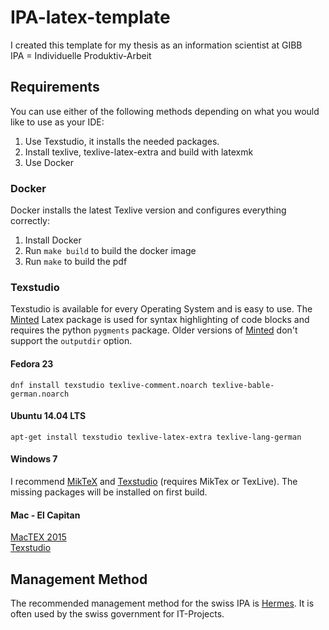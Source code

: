 # IPA-latex-template
I created this template for my thesis as an information scientist at GIBB  
IPA = Individuelle Produktiv-Arbeit

## Requirements
You can use either of the following methods depending on what you would like to use as your IDE:
 1. Use Texstudio, it installs the needed packages.
 2. Install texlive, texlive-latex-extra and build with latexmk
 3. Use Docker

### Docker
Docker installs the latest Texlive version and configures everything correctly:
 1. Install Docker
 2. Run `make build` to build the docker image
 3. Run `make` to build the pdf

### Texstudio
Texstudio is available for every Operating System and is easy to use. The [Minted](https://github.com/gpoore/minted) Latex package is used for syntax highlighting of code blocks and requires the python `pygments` package. Older versions of  [Minted](https://github.com/gpoore/minted) don't support the `outputdir` option.

#### Fedora 23
```
dnf install texstudio texlive-comment.noarch texlive-bable-german.noarch
```
#### Ubuntu 14.04 LTS
```
apt-get install texstudio texlive-latex-extra texlive-lang-german
```
#### Windows 7
I recommend [MikTeX](http://miktex.org/download) and [Texstudio](http://texstudio.org) (requires MikTex or TexLive). The missing packages will be installed on first build.

#### Mac - El Capitan
[MacTEX 2015](https://tug.org/mactex/mactex-download.html)  
[Texstudio](http://www.texstudio.org/)

## Management Method
The recommended management method for the swiss IPA is [Hermes](http://www.hermes.admin.ch/). It is often used by the swiss government for IT-Projects.
